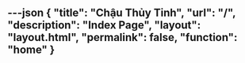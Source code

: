 ---json
{
  "title": "Chậu Thủy Tinh",
  "url": "/",
  "description": "Index Page",
  "layout": "layout.html",
  "permalink": false,
  "function": "home"
}
---

